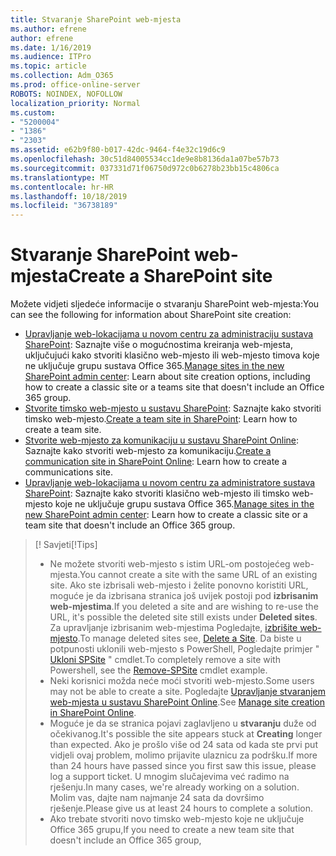 ```yaml
---
title: Stvaranje SharePoint web-mjesta
ms.author: efrene
author: efrene
ms.date: 1/16/2019
ms.audience: ITPro
ms.topic: article
ms.collection: Adm_O365
ms.prod: office-online-server
ROBOTS: NOINDEX, NOFOLLOW
localization_priority: Normal
ms.custom:
- "5200004"
- "1386"
- "2303"
ms.assetid: e62b9f80-b017-42dc-9464-f4e32c19d6c9
ms.openlocfilehash: 30c51d84005534cc1de9e8b8136da1a07be57b73
ms.sourcegitcommit: 037331d71f06750d972c0b6278b23bb15c4806ca
ms.translationtype: MT
ms.contentlocale: hr-HR
ms.lasthandoff: 10/18/2019
ms.locfileid: "36738189"
---
```

# <a name="create-a-sharepoint-site"></a><span data-ttu-id="2e94a-102">Stvaranje SharePoint web-mjesta</span><span class="sxs-lookup"><span data-stu-id="2e94a-102">Create a SharePoint site</span></span>

<span data-ttu-id="2e94a-103">Možete vidjeti sljedeće informacije o stvaranju SharePoint web-mjesta:</span><span class="sxs-lookup"><span data-stu-id="2e94a-103">You can see the following for information about SharePoint site creation:</span></span>
- <span data-ttu-id="2e94a-104">[Upravljanje web-lokacijama u novom centru za administraciju sustava SharePoint](https://docs.microsoft.com/sharepoint/manage-site-creation): Saznajte više o mogućnostima kreiranja web-mjesta, uključujući kako stvoriti klasično web-mjesto ili web-mjesto timova koje ne uključuje grupu sustava Office 365.</span><span class="sxs-lookup"><span data-stu-id="2e94a-104">[Manage sites in the new SharePoint admin center](https://docs.microsoft.com/sharepoint/manage-site-creation): Learn about site creation options, including how to create a classic site or a teams site that doesn't include an Office 365 group.</span></span>
- <span data-ttu-id="2e94a-105">[Stvorite timsko web-mjesto u sustavu SharePoint](https://support.office.com/article/create-a-team-site-in-sharepoint-ef10c1e7-15f3-42a3-98aa-b5972711777d): Saznajte kako stvoriti timsko web-mjesto.</span><span class="sxs-lookup"><span data-stu-id="2e94a-105">[Create a team site in SharePoint](https://support.office.com/article/create-a-team-site-in-sharepoint-ef10c1e7-15f3-42a3-98aa-b5972711777d): Learn how to create a team site.</span></span>
- <span data-ttu-id="2e94a-106">[Stvorite web-mjesto za komunikaciju u sustavu SharePoint Online](https://support.office.com/article/7fb44b20-a72f-4d2c-9173-fc8f59ba50eb): Saznajte kako stvoriti web-mjesto za komunikaciju.</span><span class="sxs-lookup"><span data-stu-id="2e94a-106">[Create a communication site in SharePoint Online](https://support.office.com/article/7fb44b20-a72f-4d2c-9173-fc8f59ba50eb): Learn how to create a communications site.</span></span>
- <span data-ttu-id="2e94a-107">[Upravljanje web-lokacijama u novom centru za administratore sustava SharePoint](https://docs.microsoft.com/sharepoint/manage-sites-in-new-admin-center#create-a-site): Saznajte kako stvoriti klasično web-mjesto ili timsko web-mjesto koje ne uključuje grupu sustava Office 365.</span><span class="sxs-lookup"><span data-stu-id="2e94a-107">[Manage sites in the new SharePoint admin center](https://docs.microsoft.com/sharepoint/manage-sites-in-new-admin-center#create-a-site):  Learn how to create a classic site or a team site that doesn't include an Office 365 group.</span></span>


  
> <span data-ttu-id="2e94a-108">[! Savjeti</span><span class="sxs-lookup"><span data-stu-id="2e94a-108">[!Tips]</span></span>
> - <span data-ttu-id="2e94a-109">Ne možete stvoriti web-mjesto s istim URL-om postojećeg web-mjesta.</span><span class="sxs-lookup"><span data-stu-id="2e94a-109">You cannot create a site with the same URL of an existing site.</span></span> <span data-ttu-id="2e94a-110">Ako ste izbrisali web-mjesto i želite ponovno koristiti URL, moguće je da izbrisana stranica još uvijek postoji pod **izbrisanim web-mjestima**.</span><span class="sxs-lookup"><span data-stu-id="2e94a-110">If you deleted a site and are wishing to re-use the URL, it's possible the deleted site still exists under **Deleted sites**.</span></span> <span data-ttu-id="2e94a-111">Za upravljanje izbrisanim web-mjestima Pogledajte, [izbrišite web-mjesto](https://docs.microsoft.com/sharepoint/manage-sites-in-new-admin-center#delete-a-site).</span><span class="sxs-lookup"><span data-stu-id="2e94a-111">To manage deleted sites see, [Delete a Site](https://docs.microsoft.com/sharepoint/manage-sites-in-new-admin-center#delete-a-site).</span></span> <span data-ttu-id="2e94a-112">Da biste u potpunosti uklonili web-mjesto s PowerShell, Pogledajte primjer " [Ukloni SPSite](https://docs.microsoft.com/sharepoint/manage-sites-in-new-admin-center#delete-a-site) " cmdlet.</span><span class="sxs-lookup"><span data-stu-id="2e94a-112">To completely remove a site with Powershell, see the [Remove-SPSite](https://docs.microsoft.com/sharepoint/manage-sites-in-new-admin-center#delete-a-site) cmdlet example.</span></span>
> - <span data-ttu-id="2e94a-113">Neki korisnici možda neće moći stvoriti web-mjesto.</span><span class="sxs-lookup"><span data-stu-id="2e94a-113">Some users may not be able to create a site.</span></span> <span data-ttu-id="2e94a-114">Pogledajte [Upravljanje stvaranjem web-mjesta u sustavu SharePoint Online](https://docs.microsoft.com/sharepoint/manage-site-creation).</span><span class="sxs-lookup"><span data-stu-id="2e94a-114">See [Manage site creation in SharePoint Online](https://docs.microsoft.com/sharepoint/manage-site-creation).</span></span>
> - <span data-ttu-id="2e94a-115">Moguće je da se stranica pojavi zaglavljeno u **stvaranju** duže od očekivanog.</span><span class="sxs-lookup"><span data-stu-id="2e94a-115">It's possible the site appears stuck at **Creating** longer than expected.</span></span> <span data-ttu-id="2e94a-116">Ako je prošlo više od 24 sata od kada ste prvi put vidjeli ovaj problem, molimo prijavite ulaznicu za podršku.</span><span class="sxs-lookup"><span data-stu-id="2e94a-116">If more than 24 hours have passed since you first saw this issue, please log a support ticket.</span></span> <span data-ttu-id="2e94a-117">U mnogim slučajevima već radimo na rješenju.</span><span class="sxs-lookup"><span data-stu-id="2e94a-117">In many cases, we're already working on a solution.</span></span> <span data-ttu-id="2e94a-118">Molim vas, dajte nam najmanje 24 sata da dovršimo rješenje.</span><span class="sxs-lookup"><span data-stu-id="2e94a-118">Please give us at least 24 hours to complete a solution.</span></span>
> - <span data-ttu-id="2e94a-119">Ako trebate stvoriti novo timsko web-mjesto koje ne uključuje Office 365 grupu,</span><span class="sxs-lookup"><span data-stu-id="2e94a-119">If you need to create a new team site that doesn't include an Office 365 group,</span></span> 


